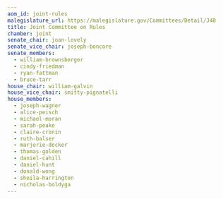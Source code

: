 ```yaml
---
aom_id: joint-rules
malegislature_url: https://malegislature.gov/Committees/Detail/J40
title: Joint Committee on Rules
chamber: joint
senate_chair: joan-lovely
senate_vice_chair: joseph-boncore
senate_members:
  - william-brownsberger
  - cindy-friedman
  - ryan-fattman
  - bruce-tarr
house_chair: william-galvin
house_vice_chair: smitty-pignatelli
house_members:
  - joseph-wagner
  - alice-peisch
  - michael-moran
  - sarah-peake
  - claire-cronin
  - ruth-balser
  - marjorie-decker
  - thomas-golden
  - daniel-cahill
  - daniel-hunt
  - donald-wong
  - sheila-harrington
  - nicholas-boldyga
---
```

